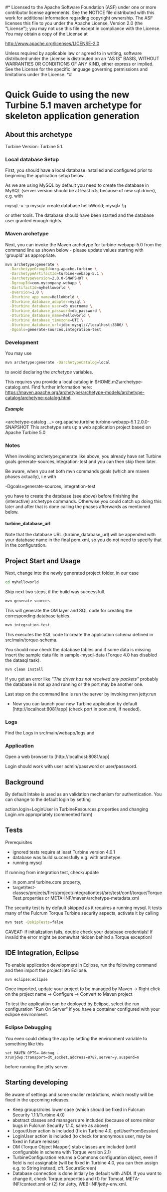 #*
Licensed to the Apache Software Foundation (ASF) under one
or more contributor license agreements. See the NOTICE file
distributed with this work for additional information
regarding copyright ownership. The ASF licenses this file
to you under the Apache License, Version 2.0 (the
"License"); you may not use this file except in compliance
with the License. You may obtain a copy of the License at

http://www.apache.org/licenses/LICENSE-2.0

Unless required by applicable law or agreed to in writing,
software distributed under the License is distributed on an
"AS IS" BASIS, WITHOUT WARRANTIES OR CONDITIONS OF ANY
KIND, either express or implied. See the License for the
specific language governing permissions and limitations
under the License.
*#
 

# Quick Guide to using the new Turbine 5.1 maven archetype for skeleton application generation



## About this archetype 

Turbine Version: Turbine 5.1.

### Local database Setup

First, you should have a local database installed and configured prior to 
beginning the application setup below.

As we are using MySQL by default you need to create the database in MySQL (server version should be at least 5.5, because of new sql driver), e.g. with

mysql -u <user> -p
mysql> create database helloWorld;
mysql> \q

or other tools. The database should have been started and the database user granted enough rights.

### Maven archetype 

Next, you can invoke the Maven archetype for turbine-webapp-5.0 from 
the command line as shown below - please update values starting 
with 'groupId' as appropriate.

```sh
mvn archetype:generate \
  -DarchetypeGroupId=org.apache.turbine \
  -DarchetypeArtifactId=turbine-webapp-5.1 \
  -DarchetypeVersion=2.0.0-SNAPSHOT \
  -DgroupId=com.mycompany.webapp \
  -DartifactId=myhelloworld \
  -Dversion=1.0 \
  -Dturbine_app_name=HelloWorld \
  -Dturbine_database_adapter=mysql \
  -Dturbine_database_user=db_username \
  -Dturbine_database_password=db_password \
  -Dturbine_database_name=helloworld \
  -Dturbine_database_timezone=UTC \
  -Dturbine_database_url=jdbc:mysql://localhost:3306/ \
  -Dgoals=generate-sources,integration-test
```

### Development

You may use 

```sh
mvn archetype:generate -DarchetypeCatalog=local
```

to avoid declaring the *archetype* variables.

This requires you provide a local catalog in $HOME\.m2\archetype-catalog.xml. Find further information here: https://maven.apache.org/archetype/archetype-models/archetype-catalog/archetype-catalog.html.

##### Example
<archetype-catalog ...>
 <archetype>
      <groupId>org.apache.turbine</groupId>
      <artifactId>turbine-webapp-5.1</artifactId>
      <version>2.0.0-SNAPSHOT</version>
      <description>This archetype sets up a web application project based on Apache Turbine 5.0</description>
    </archetype>
  </archetypes>
</archetype-catalog>

### Notes

When invoking archetype:generate like above, you already have set Turbine goals generate-sources,integration-test 
and you can then skip them later.

Be aware, when you set both mvn commands goals (which are maven phases actually), i.e  with

-Dgoals=generate-sources, integration-test 

you have to create the database (see above) before finishing the (interactive) archetype commands. 
Otherwise you could catch up doing this later and after that is done calling the phases afterwards as mentioned below.

#### turbine_database_url

Note that the database URL (turbine_database_url) 
will be appended with your database name
in the final pom.xml, so you do not need to specify that in 
the configuration.

## Project Start and Usage

Next, change into the newly generated project folder, in our case

```sh
cd myhelloworld
```

Skip next two steps, if the build was successfull.

```sh
mvn generate-sources
```
This will generate the OM layer and SQL code for creating the corresponding database tables.


```sh
mvn integration-test
```
This executes the SQL code to create the application schema defined  in src/main/torque-schema.

You should now check the database tables and if some data is missing
insert the sample data file in sample-mysql-data (Torque 4.0 has disabled the datasql task).

```sh
mvn clean install 
```

If you get an error like *"The driver has not received any packets"* probably the database is not up and running or the port may be another one.

Last step on the command line is run the server by invoking 
mvn jetty:run         

- Now you can launch your new Turbine application by default [http://localhost:8081/app] (check port in pom.xml, if needed).

### Logs 

Find the Logs in src/main/webapp/logs and

### Application

Open a web browser to [http://localhost:8081/app]

Login should work with user admin/password or user/password.

## Background

By default Intake is used as an validation mechanism for authentication. You can change to the default login by setting

action.login=LoginUser in TurbineResources.properties and changing Login.vm appropriately (commented form)

## Tests

Prerequisites
- ignored tests require at least Turbine version 4.0.1 
- database was build successfully e.g. with archetype.
- running mysql

If running from integration test, check/update
- in pom.xml turbine.core property,
- target/test-classes/projects/first/project/integrationtest/src/test/conf/torque/TorqueTest.properties or
  META-INF/maven/archetype-metadata.xml

The security test is by default skipped as it requires a running mysql. It tests many of the Fulcrum Torque Turbine security aspects, 
activate it by calling

```sh
mvn test -DskipTests=false
```

CAVEAT: If initialization fails, double check your database credentials! If invalid the error might be somewhat hidden behind a
 Torque exception!

## IDE Integration, Eclipse

To enable application development in Eclipse, run the following command 
and then import the project into Eclipse.

```sh
mvn eclipse:eclipse
```

Once imported, update your project to be managed by Maven 
-> Right click on the project name
-> Configure 
-> Convert to Maven project

To test the application can be deployed by Eclipse, select the run
configuration "Run On Server" if you have a container configured with
your eclipse environment.

### Eclipse Debugging

You even could debug the app by setting the environment variable to something like this

```
set MAVEN_OPTS=-Xdebug -Xrunjdwp:transport=dt_socket,address=8787,server=y,suspend=n
```

before running the jetty server.

## Starting developing

Be aware of settings and some smaller restrictions, which mostly will be fixed in the upcoming releases.

- Keep groups/roles lower case (which should be fixed in Fulcrum Security 1.1.1/Turbine 4.0)
- abstract classes and managers are included (because of some minor bugs in Fulcrum Security 1.1.0, same as above)
- LogoutUser action is included (fix in Turbine 4.0, getUserFromSession)
- LoginUser action is included (to check for anonymous user, may be fixed in future release)
- OM (Torque Object Mapper) stub classes are included (until configurable in schema with Torque version 2.1)
- TurbineConfiguration returns a Commons configuration object, even if field is not assignable (will be fixed in Turbine 4.0, you can then assign e.g. to String instead, cft. SecureScreen)
- Database connection is done initially by default with JNDI. If you want to change it, check Torque.properties and (1) for Tomcat, META-INF/context.xml or (2) for Jetty, WEB-INF/jetty-env.xml.  

